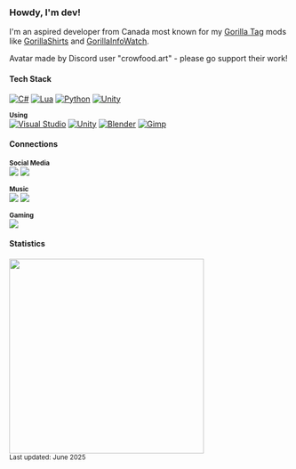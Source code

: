 <h3>Howdy, I'm dev!</h3>

I'm an aspired developer from Canada most known for my [Gorilla Tag](https://store.steampowered.com/app/1533390/Gorilla_Tag/) mods like [GorillaShirts](https://github.com/developer9998/GorillaShirts) and [GorillaInfoWatch](https://github.com/developer9998/GorillaInfoWatch).

Avatar made by Discord user "crowfood.art" - please go support their work!

<h4>Tech Stack</h4>

[![C#](https://custom-icon-badges.demolab.com/badge/C%23-%23239120.svg?logo=cshrp&logoColor=white)](#)
[![Lua](https://img.shields.io/badge/Lua-%232C2D72.svg?logo=lua&logoColor=white)](#)
[![Python](https://img.shields.io/badge/Python-3776AB?logo=python&logoColor=fff)](#)
[![Unity](https://img.shields.io/badge/Unity-%23000000.svg?logo=unity&logoColor=white)](#)

<sup>**Using**</sup><br>
[![Visual Studio](https://custom-icon-badges.demolab.com/badge/Visual%20Studio-5C2D91.svg?&logo=visualstudio&logoColor=white)](#)
[![Unity](https://img.shields.io/badge/Unity-%23000000.svg?logo=unity&logoColor=white)](#)
[![Blender](https://img.shields.io/badge/Blender-%23F5792A.svg?logo=blender&logoColor=white)](#)
[![Gimp](https://img.shields.io/badge/Gimp-5C5543?logo=gimp&logoColor=white)](#)

<h4>Connections</h4>

<sup>**Social Media**</sup><br>
<a href="https://www.youtube.com/@developer9998"><img src="https://img.shields.io/badge/YouTube-%23FF0000.svg?logo=YouTube&logoColor=white"></a>
<a href="https://discord.com/users/792064774837239828"><img src="https://img.shields.io/badge/Discord-%235865F2.svg?&logo=discord&logoColor=white"></a>

<sup>**Music**</sup><br>
<a href="https://www.last.fm/user/dev9998"><img src="https://img.shields.io/badge/last.fm-D51007?logo=last.fm&logoColor=white"></a>
<a href="https://open.spotify.com/user/31dw2jc5jexup7zawulubfxjipuy"><img src="https://img.shields.io/badge/Spotify-1ED760?logo=spotify&logoColor=white"></a>

<sup>**Gaming**</sup><br>
<a href=""><img src="https://img.shields.io/badge/Steam-%23000000.svg?logo=steam&logoColor=white"></a>

<h4>Statistics</h4>

<img src="https://github-readme-stats.vercel.app/api?username=developer9998&show_icons=true&theme=discord_old_blurple" width=350px height=auto><br><sub>Last updated: June 2025</sub>
